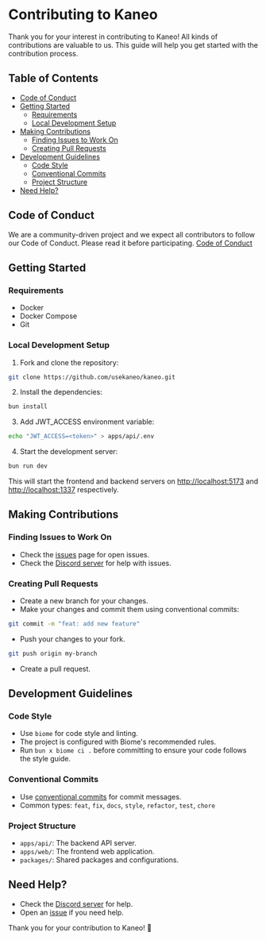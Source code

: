 # Contributing to Kaneo

Thank you for your interest in contributing to Kaneo! All kinds of contributions are valuable to us. This guide will help you get started with the contribution process.

## Table of Contents

- [Code of Conduct](#code-of-conduct)
- [Getting Started](#getting-started)
  - [Requirements](#requirements)
  - [Local Development Setup](#local-development-setup)
- [Making Contributions](#making-contributions)
  - [Finding Issues to Work On](#finding-issues-to-work-on)
  - [Creating Pull Requests](#creating-pull-requests)
- [Development Guidelines](#development-guidelines)
  - [Code Style](#code-style)
  - [Conventional Commits](#conventional-commits)
  - [Project Structure](#project-structure)
- [Need Help?](#need-help)

## Code of Conduct

We are a community-driven project and we expect all contributors to follow our Code of Conduct. Please read it before participating. [Code of Conduct](https://www.contributor-covenant.org/version/2/0/code_of_conduct/)

## Getting Started

### Requirements

- Docker
- Docker Compose
- Git

### Local Development Setup

1. Fork and clone the repository:

```bash
git clone https://github.com/usekaneo/kaneo.git
```

2. Install the dependencies:

```bash
bun install
```

3. Add JWT_ACCESS environment variable:

```bash
echo "JWT_ACCESS=<token>" > apps/api/.env
```

4. Start the development server:

```bash
bun run dev
```

This will start the frontend and backend servers on [http://localhost:5173](http://localhost:5173) and [http://localhost:1337](http://localhost:1337) respectively.

## Making Contributions

### Finding Issues to Work On

- Check the [issues](https://github.com/usekaneo/kaneo/issues) page for open issues.
- Check the [Discord server](https://discord.gg/rU4tSyhXXU) for help with issues.

### Creating Pull Requests

- Create a new branch for your changes.
- Make your changes and commit them using conventional commits:

```bash
git commit -m "feat: add new feature"
```

- Push your changes to your fork.

```bash
git push origin my-branch
```

- Create a pull request.

## Development Guidelines

### Code Style

- Use `biome` for code style and linting.
- The project is configured with Biome's recommended rules.
- Run `bun x biome ci .` before committing to ensure your code follows the style guide.

### Conventional Commits

- Use [conventional commits](https://www.conventionalcommits.org/en/v1.0.0/) for commit messages.
- Common types: `feat`, `fix`, `docs`, `style`, `refactor`, `test`, `chore`

### Project Structure

- `apps/api/`: The backend API server.
- `apps/web/`: The frontend web application.
- `packages/`: Shared packages and configurations.

## Need Help?

- Check the [Discord server](https://discord.gg/rU4tSyhXXU) for help.
- Open an [issue](https://github.com/usekaneo/kaneo/issues) if you need help.

Thank you for your contribution to Kaneo! 🎉
